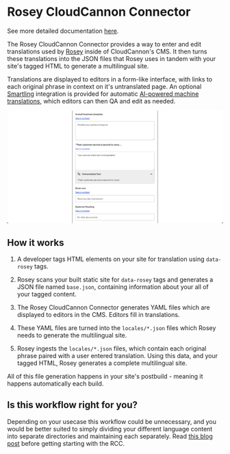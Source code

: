 # Rosey CloudCannon Connector

See more detailed documentation [here](https://rad-turnip.cloudvent.net/).


The Rosey CloudCannon Connector provides a way to enter and edit translations used by [Rosey](https://rosey.app/) inside of CloudCannon's CMS. It then turns these translations into the JSON files that Rosey uses in tandem with your site's tagged HTML to generate a multilingual site. 


Translations are displayed to editors in a form-like interface, with links to each original phrase in context on it's untranslated page. An optional [Smartling](https://www.smartling.com/) integration is provided for automatic [AI-powered machine translations](https://www.smartling.com/software/smartling-translate/), which editors can then QA and edit as needed.


![Screenshot of editing interface in CloudCannon](docs/src/assets/images/screenshot-editing.png)


## How it works

1. A developer tags HTML elements on your site for translation using `data-rosey` tags.

2. Rosey scans your built static site for `data-rosey` tags and generates a JSON file named `base.json`, containing information about your all of your tagged content.

3. The Rosey CloudCannon Connector generates YAML files which are displayed to editors in the CMS. Editors fill in translations.

4. These YAML files are turned into the `locales/*.json` files which Rosey needs to generate the multilingual site.

3. Rosey ingests the `locales/*.json` files, which contain each original phrase paired with a user entered translation. Using this data, and your tagged HTML, Rosey generates a complete multilingual site.


All of this file generation happens in your site's postbuild - meaning it happens automatically each build.


## Is this workflow right for you?


Depending on your usecase this workflow could be unnecessary, and you would be better suited to simply dividing your different language content into separate directories and maintaining each separately. Read [this blog post](https://cloudcannon.com/blog/managing-multilingual-content-in-cloudcannon/) before getting starting with the RCC. 
